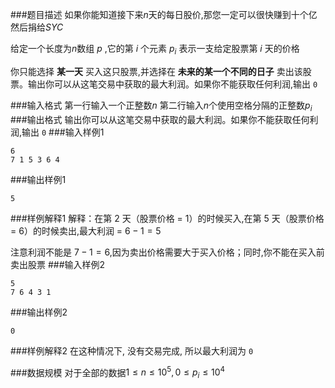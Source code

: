 ###题目描述
如果你能知道接下来$n$天的每日股价,那您一定可以很快赚到十个亿然后捐给$SYC$

给定一个长度为$n$数组 $p$ ,它的第 $i$ 个元素 $p_i$ 表示一支给定股票第 $i$ 天的价格

你只能选择 **某一天** 买入这只股票,并选择在 **未来的某一个不同的日子** 卖出该股票。输出你可以从这笔交易中获取的最大利润。如果你不能获取任何利润,输出 `0`

###输入格式
第一行输入一个正整数$n$
第二行输入$n$个使用空格分隔的正整数$p_i$
###输出格式
输出你可以从这笔交易中获取的最大利润。如果你不能获取任何利润,输出 `0`
###输入样例1
```
6
7 1 5 3 6 4
```
###输出样例1
```
5
```
###样例解释1
解释：在第 $2$ 天（股票价格 = $1$）的时候买入,在第 $5$ 天（股票价格 = $6$）的时候卖出,最大利润 = $6-1 = 5$

注意利润不能是 $7-1 = 6$,因为卖出价格需要大于买入价格；同时,你不能在买入前卖出股票
###输入样例2
```
5
7 6 4 3 1
```
###输出样例2
```
0
```
###样例解释2
在这种情况下, 没有交易完成, 所以最大利润为 `0`

###数据规模
对于全部的数据$1 \leq n \leq 10^5,0 \leq p_i \leq 10^4$